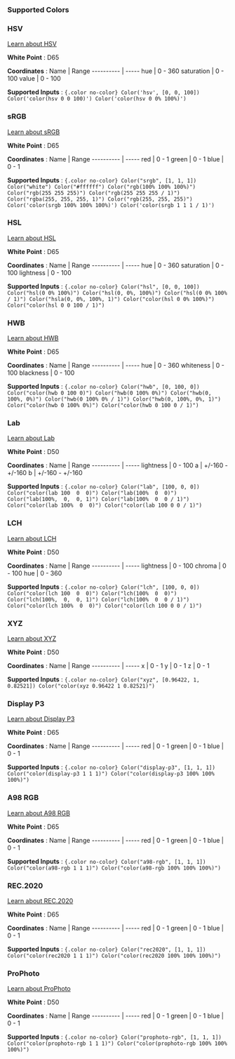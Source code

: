 ### Supported Colors

### HSV

[Learn about HSV](https://en.wikipedia.org/wiki/HSL_and_HSV)

**White Point**
:   D65

**Coordinates**
: 
    Name       | Range
    ---------- | -----
    hue        | 0 - 360
    saturation | 0 - 100
    value      | 0 - 100

**Supported Inputs**
: 
    ```{.color no-color}
    Color('hsv', [0, 0, 100])
    Color('color(hsv 0 0 100)')
    Color('color(hsv 0 0% 100%)')
    ```

### sRGB

[Learn about sRGB](https://en.wikipedia.org/wiki/SRGB)

**White Point**
:   D65

**Coordinates**
: 
    Name       | Range
    ---------- | -----
    red        | 0 - 1
    green      | 0 - 1
    blue       | 0 - 1

**Supported Inputs**
: 
    ```{.color no-color}
    Color("srgb", [1, 1, 1])
    Color("white")
    Color("#ffffff")
    Color("rgb(100% 100% 100%)")
    Color("rgb(255 255 255)")
    Color("rgb(255 255 255 / 1)")
    Color("rgba(255, 255, 255, 1)")
    Color("rgb(255, 255, 255)")
    Color('color(srgb 100% 100% 100%)')
    Color('color(srgb 1 1 1 / 1)')
    ```

### HSL

[Learn about HSL](https://en.wikipedia.org/wiki/HSL_and_HSV)

**White Point**
:   D65

**Coordinates**
: 
    Name       | Range
    ---------- | -----
    hue        | 0 - 360
    saturation | 0 - 100
    lightness  | 0 - 100

**Supported Inputs**
: 
    ```{.color no-color}
    Color("hsl", [0, 0, 100])
    Color("hsl(0 0% 100%)")
    Color("hsl(0, 0%, 100%)")
    Color("hsl(0 0% 100% / 1)")
    Color("hsla(0, 0%, 100%, 1)")
    Color("color(hsl 0 0% 100%)")
    Color("color(hsl 0 0 100 / 1)")
    ```

### HWB

[Learn about HWB](https://en.wikipedia.org/wiki/HWB_color_model)

**White Point**
:   D65

**Coordinates**
: 
    Name       | Range
    ---------- | -----
    hue        | 0 - 360
    whiteness  | 0 - 100
    blackness  | 0 - 100

**Supported Inputs**
: 
    ```{.color no-color}
    Color("hwb", [0, 100, 0])
    Color("color(hwb 0 100 0)")
    Color("hwb(0 100% 0%)")
    Color("hwb(0, 100%, 0%)")
    Color("hwb(0 100% 0% / 1)")
    Color("hwb(0, 100%, 0%, 1)")
    Color("color(hwb 0 100% 0%)")
    Color("color(hwb 0 100 0 / 1)")
    ```

### Lab

[Learn about Lab](https://en.wikipedia.org/wiki/CIELAB_color_space)

**White Point**
:   D50

**Coordinates**
: 
    Name       | Range
    ---------- | -----
    lightness  | 0 - 100
    a          | +/-160 - +/-160
    b          | +/-160 - +/-160

**Supported Inputs**
: 
    ```{.color no-color}
    Color("lab", [100, 0, 0])
    Color("color(lab 100  0  0)")
    Color("lab(100%  0  0)")
    Color("lab(100%,  0,  0, 1)")
    Color("lab(100%  0  0 / 1)")
    Color("color(lab 100%  0  0)")
    Color("color(lab 100 0 0 / 1)")
    ```

### LCH

[Learn about LCH](https://en.wikipedia.org/wiki/CIELAB_color_space#Cylindrical_representation:_CIELCh_or_CIEHLC)

**White Point**
:   D50

**Coordinates**
: 
    Name       | Range
    ---------- | -----
    lightness  | 0 - 100
    chroma     | 0 - 100
    hue        | 0 - 360

**Supported Inputs**
: 
    ```{.color no-color}
    Color("lch", [100, 0, 0])
    Color("color(lch 100  0  0)")
    Color("lch(100%  0  0)")
    Color("lch(100%,  0,  0, 1)")
    Color("lch(100%  0  0 / 1)")
    Color("color(lch 100%  0  0)")
    Color("color(lch 100 0 0 / 1)")
    ```

### XYZ

[Learn about XYZ](https://en.wikipedia.org/wiki/CIE_1931_color_space)

**White Point**
:   D50

**Coordinates**
: 
    Name       | Range
    ---------- | -----
    x          | 0 - 1
    y          | 0 - 1
    z          | 0 - 1

**Supported Inputs**
: 
    ```{.color no-color}
    Color("xyz", [0.96422, 1, 0.82521])
    Color("color(xyz 0.96422 1 0.82521)")
    ```

### Display P3

[Learn about Display P3](https://en.wikipedia.org/wiki/DCI-P3#Display_P3)

**White Point**
:   D65

**Coordinates**
: 
    Name       | Range
    ---------- | -----
    red        | 0 - 1
    green      | 0 - 1
    blue       | 0 - 1

**Supported Inputs**
: 
    ```{.color no-color}
    Color("display-p3", [1, 1, 1])
    Color("color(display-p3 1 1 1)")
    Color("color(display-p3 100% 100% 100%)")
    ```

### A98 RGB

[Learn about A98 RGB](https://en.wikipedia.org/wiki/Adobe_RGB_color_space)

**White Point**
:   D65

**Coordinates**
: 
    Name       | Range
    ---------- | -----
    red        | 0 - 1
    green      | 0 - 1
    blue       | 0 - 1

**Supported Inputs**
: 
    ```{.color no-color}
    Color("a98-rgb", [1, 1, 1])
    Color("color(a98-rgb 1 1 1)")
    Color("color(a98-rgb 100% 100% 100%)")
    ```

### REC.2020

[Learn about REC.2020](https://en.wikipedia.org/wiki/Rec._2020)

**White Point**
:   D65

**Coordinates**
: 
    Name       | Range
    ---------- | -----
    red        | 0 - 1
    green      | 0 - 1
    blue       | 0 - 1

**Supported Inputs**
: 
    ```{.color no-color}
    Color("rec2020", [1, 1, 1])
    Color("color(rec2020 1 1 1)")
    Color("color(rec2020 100% 100% 100%)")
    ```

### ProPhoto

[Learn about ProPhoto](https://en.wikipedia.org/wiki/ProPhoto_RGB_color_space)

**White Point**
:   D50

**Coordinates**
: 
    Name       | Range
    ---------- | -----
    red        | 0 - 1
    green      | 0 - 1
    blue       | 0 - 1

**Supported Inputs**
: 
    ```{.color no-color}
    Color("prophoto-rgb", [1, 1, 1])
    Color("color(prophoto-rgb 1 1 1)")
    Color("color(prophoto-rgb 100% 100% 100%)")
    ```
